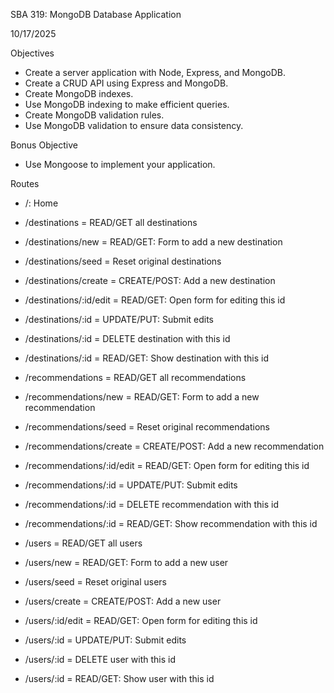 SBA 319: MongoDB Database Application

10/17/2025

Objectives

- Create a server application with Node, Express, and MongoDB.
- Create a CRUD API using Express and MongoDB.
- Create MongoDB indexes.
- Use MongoDB indexing to make efficient queries.
- Create MongoDB validation rules.
- Use MongoDB validation to ensure data consistency.

Bonus Objective

- Use Mongoose to implement your application.

Routes
 - /: Home

 - /destinations = READ/GET all destinations
 - /destinations/new = READ/GET: Form to add a new destination
 - /destinations/seed = Reset original destinations
 - /destinations/create = CREATE/POST: Add a new destination
 - /destinations/:id/edit = READ/GET: Open form for editing this id
 - /destinations/:id = UPDATE/PUT: Submit edits
 - /destinations/:id = DELETE destination with this id
 - /destinations/:id = READ/GET: Show destination with this id

 - /recommendations = READ/GET all recommendations
 - /recommendations/new = READ/GET: Form to add a new recommendation
 - /recommendations/seed = Reset original recommendations
 - /recommendations/create = CREATE/POST: Add a new recommendation
 - /recommendations/:id/edit = READ/GET: Open form for editing this id
 - /recommendations/:id = UPDATE/PUT: Submit edits
 - /recommendations/:id = DELETE recommendation with this id
 - /recommendations/:id = READ/GET: Show recommendation with this id

 - /users = READ/GET all users
 - /users/new = READ/GET: Form to add a new user
 - /users/seed = Reset original users
 - /users/create = CREATE/POST: Add a new user
 - /users/:id/edit = READ/GET: Open form for editing this id
 - /users/:id = UPDATE/PUT: Submit edits
 - /users/:id = DELETE user with this id
 - /users/:id = READ/GET: Show user with this id